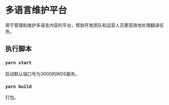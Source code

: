 # 多语言维护平台

用于管理和维护多语言内容的平台，帮助开发团队和运营人员更高效地处理翻译任务。

## 执行脚本

### `yarn start`

启动默认端口号为3000的WDS服务。

### `yarn build`

打包。
